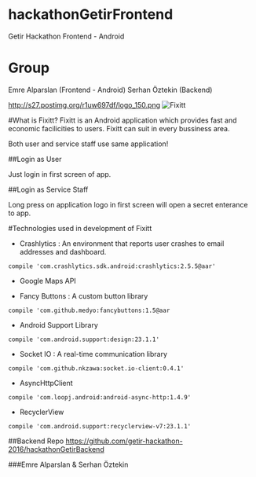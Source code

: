 # hackathonGetirFrontend
Getir Hackathon Frontend - Android 

# Group
Emre Alparslan (Frontend - Android)
Serhan Öztekin (Backend)

http://s27.postimg.org/r1uw697df/logo_150.png
![Fixitt](http://s27.postimg.org/r1uw697df/logo_150.png)

#What is Fixitt?
Fixitt is an Android application which provides fast and economic facilicities to users.
Fixitt can suit in every bussiness area.

Both user and service staff use same application!

##Login as User

Just login in first screen of app.

##Login as Service Staff

Long press on application logo in first screen will open a secret enterance to app.

#Technologies used in development of Fixitt

* Crashlytics : An environment that reports user crashes to email addresses and dashboard.

```
compile 'com.crashlytics.sdk.android:crashlytics:2.5.5@aar'
```

* Google Maps API 

* Fancy Buttons : A custom button library

```
compile 'com.github.medyo:fancybuttons:1.5@aar
```

* Android Support Library

```
compile 'com.android.support:design:23.1.1'
```

* Socket IO : A real-time communication library

```
compile 'com.github.nkzawa:socket.io-client:0.4.1'
```

* AsyncHttpClient

```
compile 'com.loopj.android:android-async-http:1.4.9'
```

* RecyclerView

```
compile 'com.android.support:recyclerview-v7:23.1.1'
```


##Backend Repo
https://github.com/getir-hackathon-2016/hackathonGetirBackend

###Emre Alparslan & Serhan Öztekin

